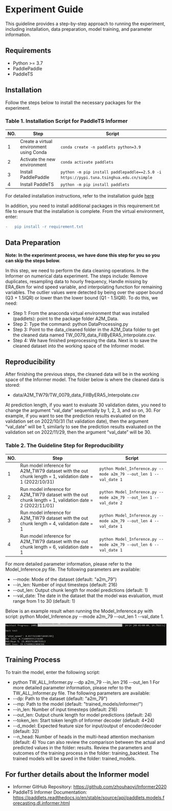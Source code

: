 # Experiment Guide

This guideline provides a step-by-step approach to running the experiment, including installation, data preparation, model training, and parameter information.

## Requirements

- Python >= 3.7
- PaddlePaddle
- PaddleTS

## Installation

Follow the steps below to install the necessary packages for the experiment.

### Table 1. Installation Script for PaddleTS Informer

| NO. | Step                                 | Script                                                                                       |
|-----|--------------------------------------|----------------------------------------------------------------------------------------------|
|  1  | Create a virtual environment using Conda | `conda create -n paddlets python=3.9`                                                         |
|  2  | Activate the new environment           | `conda activate paddlets`                                                                     |
|  3  | Install PaddlePaddle                   | `python -m pip install paddlepaddle==2.5.0 -i https://pypi.tuna.tsinghua.edu.cn/simple`       |
|  4  | Install PaddleTS                       | `python -m pip install paddlets`                                                              |

For detailed installation instructions, refer to the installation guide [here](https://paddlets.readthedocs.io/en/stable/source/installation/overview.html)

In addition, you need to install additional packages in this requirement.txt file to ensure that the installation is complete. From the virtual environment, enter:
``` diff
-	pip install -r requirement.txt
```
## Data Preparation
**Note: In the experiment process, we have done this step for you so you can skip the steps below.**

In this step, we need to perform the data cleaning operations. In the Informer on numerical data experiment. The steps include: Remove duplicates, resampling data to hourly frequency, Handle missing by ERA_6km for wind speed variable, and interpolating function for remaining variables. The outlier values were detected by being over the upper bound (Q3 + 1.5IQR) or lower than the lower bound (Q1 - 1.5IQR). To do this, we need: 

-	Step 1: From the anaconda virtual environment that was installed (paddlets): point to the package folder A2M_Data.
-	Step 2: Type the command: python DataProcessing.py 
-	Step 3: Point to the data_cleaned folder in the A2M_Data folder to get the cleaned data named TW_0079_data_FillByERA5_Interpolate.csv. 
-	Step 4: We have finished preprocessing the data. Next is to save the cleaned dataset into the working space of the Informer model.

## Reproducibility 
After finishing the previous steps, the cleaned data will be in the working space of the Informer model. The folder below is where the cleaned data is stored:

-	data/A2M_TW79/TW_0079_data_FillByERA5_Interpolate.csv 

At prediction length, if you want to evaluate 30 validation dates, you need to change the argument “val_date” sequentially by 1, 2, 3, and so on, 30. For example, if you want to see the prediction results evaluated on the validation set on 2022/10/31 (1st validation date), then the argument “val_date” will be 1, similarly to see the prediction results evaluated on the validation set on 2022/11/29, then the argument “val_date” will be 30.

### Table 2. The Guideline Step for Reproducibility

| NO. | Step                                                                                       | Script                                                                                   |
|---------|------------------------------------------------------------------------------------------------|----------------------------------------------------------------------------------------------|
|   1 | Run model inference for A2M_TW79 dataset with the out chunk length = 1, validation date = 1 (2022/10/31) | `python Model_Inference.py --mode a2m_79 --out_len 1 --val_date 1`                             |
|   2 | Run model inference for A2M_TW79 dataset with the out chunk length = 1, validation date = 2 (2022/11/01) | `python Model_Inference.py --mode a2m_79 --out_len 1 --val_date 2`                             |
|   3 | Run model inference for A2M_TW79 dataset with the out chunk length = 4, validation date = 1            | `python Model_Inference.py --mode a2m_79 --out_len 4 --val_date 1`                             |
|   4 | Run model inference for A2M_TW79 dataset with the out chunk length = 6, validation date = 1            | `python Model_Inference.py --mode a2m_79 --out_len 6 --val_date 1`                             |

For more detailed parameter information, please refer to the Model_Inference.py file. The following parameters are available:
-	--mode: Mode of the dataset (default: "a2m_79")
-	--in_len: Number of input timesteps (default: 216)
-	--out_len: Output chunk length for model predictions (default: 1)
-	--val_date: The date in the dataset that the model was evaluation, must range from 1 to 30 (default: 1)

Below is an example result when running the Model_Inference.py with script: python Model_Inference.py --mode a2m_79 --out_len 1 --val_date 1. 

![Screenshot](Model_Inference.png)

## Training Process
To train the model, enter the following script: 
-	python TW_ALL_Informer.py --dp a2m_79 --in_len 216 --out_len 1
For more detailed parameter information, please refer to the TW_ALL_Informer.py file. The following parameters are available:
-	--dp: Path to the dataset (default: "a2m_79")
-	--mp: Path to the model (default: "trained_models/informer/")
-	--in_len: Number of input timesteps (default: 216)
-	--out_len: Output chunk length for model predictions (default: 24)
-	--token_len: Start token length of Informer decoder (default: 4*24)
-	--d_model: Expected feature size for input/output of encoder/decoder (default: 32)
-	--n_head: Number of heads in the multi-head attention mechanism (default: 4)
You can also review the comparison between the actual and predicted values in the folder: results. Review the parameters and outcomes of the training process in the folder: training_backtest. The trained models will be saved in the folder: trained_models.

## For further details about the Informer model
-	Informer GitHub Repository: https://github.com/zhouhaoyi/Informer2020
-	PaddleTS Informer Documentation: https://paddlets.readthedocs.io/en/stable/source/api/paddlets.models.forecasting.dl.informer.html

